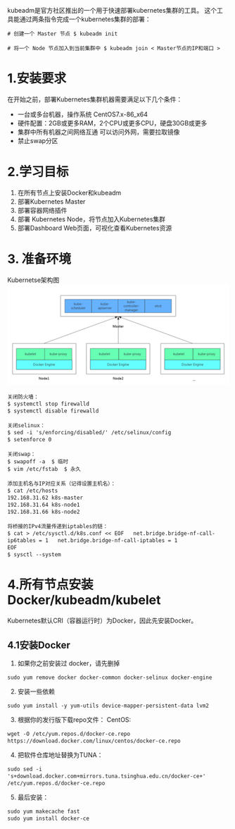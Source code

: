 kubeadm是官方社区推出的一个用于快速部署kubernetes集群的工具。
这个工具能通过两条指令完成一个kubernetes集群的部署：

```shell
# 创建一个 Master 节点 $ kubeadm init
 
# 将一个 Node 节点加入到当前集群中 $ kubeadm join < Master节点的IP和端口 >
```

# 1.安装要求
在开始之前，部署Kubernetes集群机器需要满足以下几个条件：
+ 一台或多台机器，操作系统 CentOS7.x-86_x64
+ 硬件配置：2GB或更多RAM，2个CPU或更多CPU，硬盘30GB或更多
+ 集群中所有机器之间网络互通 可以访问外网，需要拉取镜像
+ 禁止swap分区

# 2.学习目标
1. 在所有节点上安装Docker和kubeadm
2. 部署Kubernetes Master
3. 部署容器网络插件
4. 部署 Kubernetes Node，将节点加入Kubernetes集群
5. 部署Dashboard Web页面，可视化查看Kubernetes资源

# 3. 准备环境
Kubernetse架构图
![Image text](./pic/kubernetes架构图.png)

```shell
关闭防火墙：
$ systemctl stop firewalld
$ systemctl disable firewalld
 
关闭selinux：
$ sed -i 's/enforcing/disabled/' /etc/selinux/config
$ setenforce 0
 
关闭swap：
$ swapoff -a  $ 临时
$ vim /etc/fstab  $ 永久
 
添加主机名与IP对应关系（记得设置主机名）： 
$ cat /etc/hosts
192.168.31.62 k8s-master
192.168.31.64 k8s-node1
192.168.31.66 k8s-node2
 
将桥接的IPv4流量传递到iptables的链： 
$ cat > /etc/sysctl.d/k8s.conf << EOF   net.bridge.bridge-nf-call-ip6tables = 1   net.bridge.bridge-nf-call-iptables = 1  
EOF
$ sysctl --system
```

# 4.所有节点安装Docker/kubeadm/kubelet
Kubernetes默认CRI（容器运行时）为Docker，因此先安装Docker。 
## 4.1安装Docker
1. 如果你之前安装过 docker，请先删掉
```shell
sudo yum remove docker docker-common docker-selinux docker-engine
```
2. 安装一些依赖
```shell
sudo yum install -y yum-utils device-mapper-persistent-data lvm2
```
3. 根据你的发行版下载repo文件：
CentOS:
```shell
wget -O /etc/yum.repos.d/docker-ce.repo https://download.docker.com/linux/centos/docker-ce.repo
```
4. 把软件仓库地址替换为TUNA：
```shell
sudo sed -i 's+download.docker.com+mirrors.tuna.tsinghua.edu.cn/docker-ce+' /etc/yum.repos.d/docker-ce.repo
```
5. 最后安装：
```shell
sudo yum makecache fast
sudo yum install docker-ce
```